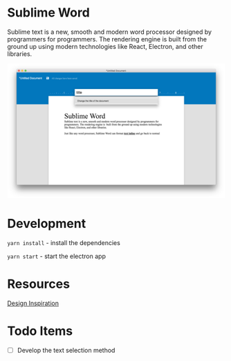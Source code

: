 # Sublime Word
Sublime text is a new, smooth and modern word processor designed by programmers for 
programmers. The rendering engine is built from the ground up using modern technologies
like React, Electron, and other libraries.

<p>
	<img src='./docs/Beta Page.png' alt='Screenshot of SublimeWord' />
</p>

# Development
```yarn install``` - install the dependencies

```yarn start``` - start the electron app

# Resources
[Design Inspiration](https://www.behance.net/gallery/34788595/Google-Docs-Material-Design-Concept)

# Todo Items
 - [ ] Develop the text selection method